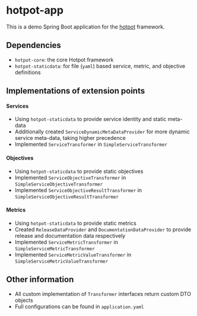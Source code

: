 # hotpot-app

This is a demo Spring Boot application for the [hotpot](https://github.com/yizhang7210/hotpot) framework.

## Dependencies
- `hotpot-core`: the core Hotpot framework
- `hotpot-staticdata`: for file (`yaml`) based service, metric, and objective definitions

## Implementations of extension points

#### Services
- Using `hotpot-staticdata` to provide service identity and static meta-data
- Additionally created `ServiceDynamicMetaDataProvider` for more dynamic service meta-data, taking higher precedence
- Implemented `ServiceTransformer` in `SimpleServiceTransformer`

#### Objectives
- Using `hotpot-staticdata` to provide static objectives
- Implemented `ServiceObjectiveTransformer` in `SimpleServiceObjectiveTransformer`
- Implemented `ServiceObjectiveResultTransformer` in `SimpleServiceObjectiveResultTransformer`

#### Metrics
- Using `hotpot-staticdata` to provide static metrics
- Created `ReleaseDataProvider` and `DocumentationDataProvider` to provide release and documentation data respectively
- Implemented `ServiceMetricTransformer` in `SimpleServiceMetricTransformer`
- Implemented `ServiceMetricValueTransformer` in `SimpleServiceMetricValueTransformer`


## Other information
- All custom implementation of `Transformer` interfaces return custom DTO objects
- Full configurations can be found in `application.yaml`
